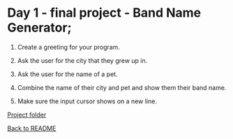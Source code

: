 # Day 1 - final project - Band Name Generator;

1. Create a greeting for your program.  
  
2. Ask the user for the city that they grew up in.  
  
3. Ask the user for the name of a pet.  
  
4. Combine the name of their city and pet and show them their band name.  
  
5. Make sure the input cursor shows on a new line.

[Project folder](../day_1/)  

[Back to README](../../README.md)
